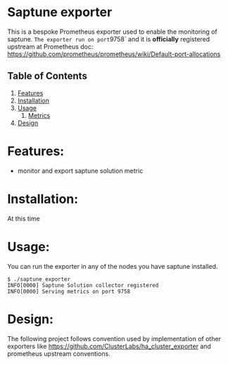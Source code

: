 # Saptune exporter

This is a bespoke Prometheus exporter used to enable the monitoring of saptune.
`
The exporter run on port `9758` and it is **officially** registered upstream at Prometheus doc: https://github.com/prometheus/prometheus/wiki/Default-port-allocations


## Table of Contents

1. [Features](#features)
2. [Installation](#installation)
3. [Usage](#usage)
   1. [Metrics](doc/metrics.md)
4. [Design](#design)

# Features:

* monitor and export saptune solution metric

# Installation:

At this time

# Usage:

You can run the exporter in any of the nodes you have saptune installed.
```
$ ./saptune_exporter 
INFO[0000] Saptune Solution collector registered        
INFO[0000] Serving metrics on port 9758                 
```
# Design:

The following project follows convention used by implementation of other exporters like https://github.com/ClusterLabs/ha_cluster_exporter and prometheus upstream conventions.
